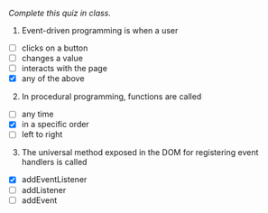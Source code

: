 *Complete this quiz in class.*

1. Event-driven programming is when a user 

- [ ] clicks on a button
- [ ] changes a value
- [ ] interacts with the page
- [x] any of the above

2. In procedural programming, functions are called

- [ ] any time
- [x] in a specific order
- [ ] left to right

3. The universal method exposed in the DOM for registering event handlers is called
   
- [x] addEventListener
- [ ] addListener
- [ ] addEvent